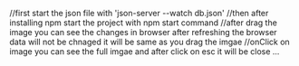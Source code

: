 //first start the json file with 'json-server --watch db.json'
//then after installing npm start the project with npm start command 
//after drag the image you can see the changes in browser after refreshing the browser data will not be chnaged it will be same as you drag the imgae 
//onClick on image you can see the full imgae and after click on esc it will be close ...